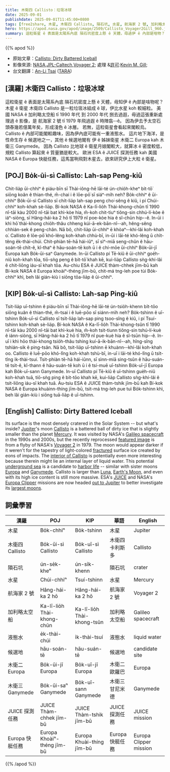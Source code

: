 ```yaml
---
title: 木衛四 Callisto：垃圾冰球
date: 2025-09-01
publishdate: 2025-09-01T11:45:00+0800
tags: [free2share, 木星, 木衛四 Callisto, 隕石坑, 水星, 航海家 2 號, 加利略太空船, 液態水, 候選地, 木衛二 Europa, 木衛三 Ganymede, JUICE 探測任務, Europa 快艇任務]
hero: https://apod.nasa.gov/apod/image/2509/Callisto_Voyager2Gill_960.jpg
summary: 這粒衛星 ê 表面是太陽系內底 隕石坑密度上懸 ê 天體，毋過伊 ê 內部是啥物？
---
```


{{% apod %}}

- 原始文章：[Callisto: Dirty Battered Iceball](https://apod.nasa.gov/apod/ap250901.html)
- 影像來源: [NASA][NASA],[JPL-Caltech][JPL_Caltech],[Voyager 2][Voyager_2]; 處理 &[許可][許可]:[Kevin M. Gill][Kevin_M_Gill];
- 台文翻譯：[An-Li Tsai][An-Li Tsai] ([TARA][TARA])


## [漢羅] 木衛四 Callisto：垃圾冰球
這粒衛星 ê 表面是太陽系內底 隕石坑密度上懸 ê 天體，毋知伊 ê 內部是啥物呢？
木星 ê 衛星 木衛四 Callisto 是一粒垃圾冰組成 ê 球，伊比水星 koh 較細粒。
美國 NASA ê 加利略太空船 tī 1990 年代 到 2000 年代 捌去過遐，毋過這張重新處理過 ê 影像，是 航海家 2 號 tī 1979 年飛過遐 ê 時陣翕--ê。
因為伊去予太空石頭舂幾若億萬年矣，形成淺色 ê 冰層。
若無，這粒衛星會看起來閣較烏。
Callisto ê 內部可能閣較趣味，因為伊內底可能有一重液態水。
這片地下海洋，是性命生存 ê 候選地之一，其他 ê 候選地閣有 伊 ê 姊妹衛星 木衛二 Europa kah 木衛三 Ganymede。
因為 Callisto 比地球 ê 衛星月娘閣較大，就算冰 ê 密度較低，規粒 Callisto 算起來 ê 質量猶是較大。
歐洲 ESA ê JUICE 探測任務 kah 美國 NASA ê Europa 快艇任務，這馬當咧飛對木星去，欲來研究伊上大粒 ê 衛星。

<!--
## [英文] Callisto: Dirty Battered Iceball

Its surface is the most densely cratered in the Solar System -- but what's inside?
Jupiter's moon Callisto is a battered ball of dirty ice that is slightly smaller than the planet Mercury.
It was visited by NASA's Galileo spacecraft in the 1990s and 2000s, but the recently reprocessed featured image.jpg) is from a flyby of NASA's Voyager 2 in 1979.
The moon would appear darker if it weren't for the tapestry of light-colored fractured surface ice created by eons of impacts.
The interior of Callisto is potentially even more interesting because therein might lie an internal layer of liquid water.
This potential underground sea is a candidate to harbor life -- similar with sister moons Europa and Ganymede.
Callisto is larger than Luna), Earth's Moon, and even with its high ice content is still more massive.
ESA's JUICE and NASA's Europa Clipper missions are now headed out to Jupiter to better investigate its largest moons.


## [中文] 卡利斯托：骯髒的冰球

它的表面是太陽系中隕石坑最密集的──但它的內部究竟是什麼呢？
木星的衛星卡利斯托是一個由骯髒冰塊組成的破碎球體，比水星略小。
美國太空總署的伽利略號探測器曾在20世紀90年代和21世紀初造訪過它，但最近重新處理的特色圖片（.jpg）來自美國宇航局的旅行者2號在1979年飛越時拍攝的。
如果不是因為億萬年來的撞擊形成了淺色的破碎表面冰層，這顆衛星看起來會更暗。
卡利斯託的內部可能會更加有趣，因為其中可能存在一層液態水。
這片潛在的地下海洋是孕育生命的候選地——與它的姊妹衛星木衛二和木衛三類似。
卡利斯托比月球（月球）更大，即使冰含量很高，品質也更大。
歐洲太空總署的 JUICE 和美國太空總署的歐羅巴快艇任務目前正在前往木星，以便更好地研究其最大的衛星。

-->

## [POJ] Bo̍k-ūi-sì Callisto: Lah-sap Peng-kiû
Chit-lia̍p ūi-chhiⁿ ê piáu-bīn sī Thài-iông-hē lāi-té ún-chio̍h-kheⁿ bi̍t-tō͘ siōng koân ê thian-thé, m̄-chai i ê lōe-pō͘ sī siáⁿ-mi̍h neh?
Bo̍k-chhiⁿ ê ūi-chhiⁿ Bo̍k-ūi-sì Callisto sī chi̍t-lia̍p lah-sap peng cho͘-sêng ê kiû, i pí Chúi-chhiⁿ koh-khah sè-lia̍p.
Bí-kok NASA ê Ka-lī-lio̍h Thài-khong-chûn tī 1990 nî-tāi kàu 2000 nî-tāi bat khì-kòe hia, m̄-koh chit-tiuⁿ tiông-sin chhú-lí-kòe ê iáⁿ-siòng, sī Hâng-hái-ka 2 hō tī 1979 nî poe-kòe hia ê sî-chūn hip--ê.
In-ūi i khì hō͘ thài-khong chio̍h-thâu chheng kúi-ā-ek-bān-nî--ah, hêng-sêng chhián-sek ê peng-chân.
Nā bô, chit-lia̍p ūi-chhiⁿ ē khòaⁿ--khí-lâi koh-khah o͘.
Callisto ê lōe-pō͘ khó-lêng koh-khah chhù-bī, in-ūi i lāi-té khó-lêng ū chi̍t-têng e̍k-thài-chúi.
Chit-phiàn tē-hā hái-iûⁿ, sī sìⁿ-miā seng-chûn ê hāu-soán-tē chi̍t-ê, kî-thaⁿ ê hāu-soán-tē koh ū i ê chí-mōe ūi-chhiⁿ Bo̍k-ūi-jī Europa kah Bo̍k-ūi-saⁿ Ganymede.
In-ūi Callisto pí Tē-kiû ê ūi-chhiⁿ goe̍h-niû koh-khah tōa, tiō-sǹg peng ê bi̍t-tō͘ khah kē, kui-lia̍p Callisto sǹg-khí-lâi ê chit-liōng iáu-sī khah tōa.
Au-chiu ESA ê JUICE thàm-chhek jīm-bū kah Bí-kok NASA ê Europa khoàiⁿ-théng jīm-bū, chit-má tng-leh poe tùi Bo̍k-chhiⁿ khì, beh lâi gián-kiù i siōng tōa-lia̍p ê ūi-chhiⁿ.

## [KIP] Bo̍k-uī-sì Callisto: Lah-sap Ping-kiû
Tsit-lia̍p uī-tshinn ê piáu-bīn sī Thài-iông-hē lāi-té ún-tsio̍h-khenn bi̍t-tōo siōng kuân ê thian-thé, m̄-tsai i ê luē-pōo sī siánn-mi̍h neh?
Bo̍k-tshinn ê uī-tshinn Bo̍k-uī-sì Callisto sī tsi̍t-lia̍p lah-sap ping tsoo-sîng ê kiû, i pí Tsuí-tshinn koh-khah sè-lia̍p.
Bí-kok NASA ê Ka-lī-lio̍h Thài-khong-tsûn tī 1990 nî-tāi kàu 2000 nî-tāi bat khì-kuè hia, m̄-koh tsit-tiunn tiông-sin tshú-lí-kuè ê iánn-siòng, sī Hâng-hái-ka 2 hō tī 1979 nî pue-kuè hia ê sî-tsūn hip--ê.
In-uī i khì hōo thài-khong tsio̍h-thâu tshing kuí-ā-ik-bān-nî--ah, hîng-sîng tshián-sik ê ping-tsân.
Nā bô, tsit-lia̍p uī-tshinn ē khuànn--khí-lâi koh-khah oo.
Callisto ê luē-pōo khó-lîng koh-khah tshù-bī, in-uī i lāi-té khó-lîng ū tsi̍t-tîng i̍k-thài-tsuí.
Tsit-phiàn tē-hā hái-iûnn, sī sìnn-miā sing-tsûn ê hāu-suán-tē tsi̍t-ê, kî-thann ê hāu-suán-tē koh ū i ê tsí-muē uī-tshinn Bo̍k-uī-jī Europa kah Bo̍k-uī-sann Ganymede.
In-uī Callisto pí Tē-kiû ê uī-tshinn gue̍h-niû koh-khah tuā, tiō-sǹg ping ê bi̍t-tōo khah kē, kui-lia̍p Callisto sǹg-khí-lâi ê tsit-liōng iáu-sī khah tuā.
Au-tsiu ESA ê JUICE thàm-tshik jīm-bū kah Bí-kok NASA ê Europa khuàinn-thíng jīm-bū, tsit-má tng-leh pue tuì Bo̍k-tshinn khì, beh lâi gián-kiù i siōng tuā-lia̍p ê uī-tshinn.

## [English] Callisto: Dirty Battered Iceball

Its surface is the most densely cratered in the Solar System -- but what's inside?
[Jupiter][Jupiter]'s moon [Callisto][Callisto] is a battered ball of dirty ice that is slightly smaller than the planet [Mercury][Mercury].
It was visited by NASA's [Galileo spacecraft][Galileo_spacecraft] in the 1990s and 2000s, but the recently reprocessed [featured image][featured_image] is from a flyby of NASA's [Voyager 2][Voyager_2] in 1979.
The moon would appear darker if it weren't for the tapestry of light-colored [fractured][fractured] surface ice created by eons of impacts.
The [interior of Callisto][interior_of_Callisto] is potentially even more interesting because therein might lie an internal layer of liquid water.
This potential [underground sea][underground_sea] is a candidate to [harbor life][harbor_life] -- similar with sister moons [Europa][Europa] and [Ganymede][Ganymede].
Callisto is larger than [Luna][Luna], [Earth's Moon][Earth_s_Moon], and even with its high ice content is still more massive.
ESA's [JUICE][JUICE] and NASA's [Europa Clipper][Europa_Clipper] missions are now headed [out to Jupiter][out_to_Jupiter] to better investigate its [largest moons][largest_moons].


## 詞彙學習
|漢羅|POJ|KIP|華語|English|
|-|-|-|-|-|
| 木星 | Bo̍k-chhiⁿ | Bo̍k-tshinn | 木星 | Jupiter |
| 木衛四 Callisto | Bo̍k-ūi-sì Callisto | Bo̍k-uī-sì Callisto | 木衛四 卡利斯多 | Callisto |
| 隕石坑 | ún-se̍k-kheⁿ | ún-si̍k-khenn | 隕石坑 | crater |
| 水星 | Chúi-chhiⁿ | Tsuí-tshinn | 水星 | Mercury |
| 航海家 2 號 | Hâng-hái-ka 2 hō | Hâng-hái-ka 2 hō | 航海家 2 號 | Voyager 2 |
| 加利略太空船 | Ka-lī-lio̍h Thài-khong-chûn | Ka-lī-lio̍h Thài-khong-tsûn | 加利略太空船 | Galileo spacecraft |
| 液態水 | e̍k-thài-chúi | i̍k-thài-tsuí | 液態水 | liquid water |
| 候選地 | hāu-soán-tē | hāu-suán-tē | 候選地 | candidate site |
| 木衛二 Europa | Bo̍k-ūi-jī Europa | Bo̍k-uī-jī Europa | 木衛二 歐羅巴 | Europa |
| 木衛三 Ganymede | Bo̍k-ūi-saⁿ Ganymede | Bo̍k-uī-sann Ganymede | 木衛三 甘尼米德 | Ganymede |
| JUICE 探測任務 | JUICE Thàm-chhek jīm-bū | JUICE Thàm-tshik jīm-bū | JUICE 探測任務 | JUICE mission |
| Europa 快艇任務 | Europa Khoàiⁿ-théng jīm-bū | Europa Khuài-thíng jīm-bū | Europa 快艇任務 | Europa Clipper mission |

{{% /apod %}}

[An-Li Tsai]: mailto:thianbun.taigi@gmail.com
[TARA]: https://tara.tw

[Copyright]: https://apod.nasa.gov/apod/fap/lib/about_apod.html#srapply
[License3]: https://creativecommons.org/licenses/by-nc-nd/3.0/
[License2]:https://creativecommons.org/licenses/by-nc-nd/2.0/
[NASA]:https://www.nasa.gov/

[Jupiter]:https://science.nasa.gov/jupiter/
[Callisto]:https://science.nasa.gov/jupiter/jupiter-moons/callisto/
[Mercury]:https://science.nasa.gov/mercury/
[Galileo_spacecraft]:https://science.nasa.gov/mission/galileo/
[featured_image]:https://commons.wikimedia.org/wiki/File:Callisto_-_July_8_1979_(38926064465).jpg
[Voyager_2]:https://science.nasa.gov/mission/voyager/voyager-2/
[fractured]:https://thumbs.dreamstime.com/b/black-cat-pawing-broken-glass-window-s-paw-reaches-its-sharp-claws-visible-shards-scattered-around-creating-334701018.jpg
[interior_of_Callisto]:https://apod.nasa.gov/apod/ap981106.html
[underground_sea]:https://www.jpl.nasa.gov/news/ocean-inside-jupiters-moon-callisto-may-have-cushioned-big-impact/
[harbor_life]:https://www.numberanalytics.com/blog/astrobiological-potential-of-callisto
[Europa]:https://apod.nasa.gov/apod/ap240329.html
[Ganymede]:https://apod.nasa.gov/apod/ap231128.html
[Luna]:https://en.wikipedia.org/wiki/Luna_(name)
[Earth_s_Moon]:https://science.nasa.gov/moon/
[JUICE]:https://www.esa.int/Science_Exploration/Space_Science/Juice
[Europa_Clipper]:https://science.nasa.gov/mission/europa-clipper/
[out_to_Jupiter]:https://apod.nasa.gov/apod/ap170523.html
[largest_moons]:https://www.jpl.nasa.gov/images/pia01299-the-galilean-satellites/
[flaming_sky_horse]:https://apod.nasa.gov/apod/ap250902.html

[JPL_Caltech]:https://www.jpl.nasa.gov/
[許可]:https://creativecommons.org/licenses/by/2.0/deed.en/
[Kevin_M_Gill]:https://www.flickr.com/people/kevinmgill/
